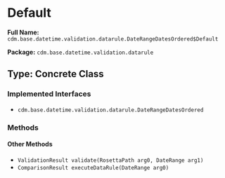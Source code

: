# Default

**Full Name:** `cdm.base.datetime.validation.datarule.DateRangeDatesOrdered$Default`

**Package:** `cdm.base.datetime.validation.datarule`

## Type: Concrete Class

### Implemented Interfaces

- `cdm.base.datetime.validation.datarule.DateRangeDatesOrdered`

### Methods

#### Other Methods

- `ValidationResult validate(RosettaPath arg0, DateRange arg1)`
- `ComparisonResult executeDataRule(DateRange arg0)`

